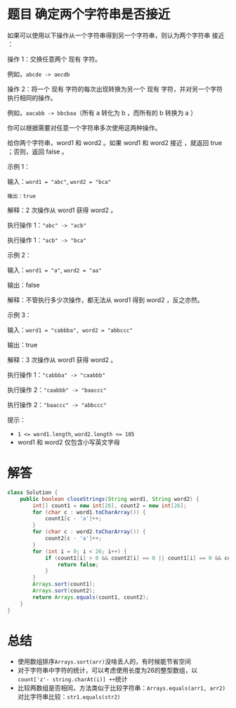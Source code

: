 # 题目 确定两个字符串是否接近

如果可以使用以下操作从一个字符串得到另一个字符串，则认为两个字符串 接近 ：

操作 1：交换任意两个 现有 字符。

例如，```abcde -> aecdb```

操作 2：将一个 现有 字符的每次出现转换为另一个 现有 字符，并对另一个字符执行相同的操作。

例如，```aacabb -> bbcbaa```（所有 a 转化为 b ，而所有的 b 转换为 a ）

你可以根据需要对任意一个字符串多次使用这两种操作。

给你两个字符串，word1 和 word2 。如果 word1 和 word2 接近 ，就返回 true ；否则，返回 false 。

 

示例 1：

输入：```word1 = "abc"```, ```word2 = "bca"```

```输出：true```

解释：2 次操作从 word1 获得 word2 。

执行操作 1：```"abc" -> "acb"```

执行操作 1：```"acb" -> "bca"```

示例 2：

输入：```word1 = "a"```, ```word2 = "aa"```

输出：false

解释：不管执行多少次操作，都无法从 word1 得到 word2 ，反之亦然。

示例 3：

输入：```word1 = "cabbba", word2 = "abbccc"```

输出：true

解释：3 次操作从 word1 获得 word2 。

执行操作 1：```"cabbba" -> "caabbb"```

执行操作 2：```"caabbb" -> "baaccc"```

执行操作 2：```"baaccc" -> "abbccc"```

提示：

* ```1 <= word1.length```, ```word2.length <= 105```
* word1 和 word2 仅包含小写英文字母

# 解答
```java
class Solution {
    public boolean closeStrings(String word1, String word2) {
        int[] count1 = new int[26], count2 = new int[26];
        for (char c : word1.toCharArray()) {
            count1[c - 'a']++;
        }
        for (char c : word2.toCharArray()) {
            count2[c - 'a']++;
        }
        for (int i = 0; i < 26; i++) {
            if (count1[i] > 0 && count2[i] == 0 || count1[i] == 0 && count2[i] > 0) {
                return false;
            }
        }
        Arrays.sort(count1);
        Arrays.sort(count2);
        return Arrays.equals(count1, count2);
    }
}
```

# 总结

* 使用数组排序```Arrays.sort(arr)```没啥丢人的，有时候能节省空间
* 对于字符串中字符的统计，可以考虑使用长度为26的整型数组，以```count['z'- string.charAt(i)] ++```统计
* 比较两数组是否相同，方法类似于比较字符串：```Arrays.equals(arr1, arr2)```  对比字符串比较：```str1.equals(str2)```
